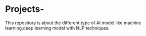 # Projects-
This repository is about the different type of AI model like machine learning,deep learning model with NLP techniques.
